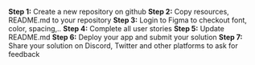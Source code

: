 <b>Step 1:</b> Create a new repository on github
<b>Step 2:</b> Copy resources, README.md to your repository
<b>Step 3:</b> Login to Figma to checkout font, color, spacing,..
<b>Step 4:</b> Complete all user stories
<b>Step 5:</b> Update README.md
<b>Step 6:</b> Deploy your app and submit your solution
<b>Step 7:</b> Share your solution on Discord, Twitter and other platforms to ask for feedback
